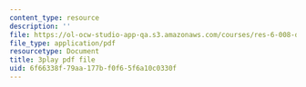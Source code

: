 ```yaml
---
content_type: resource
description: ''
file: https://ol-ocw-studio-app-qa.s3.amazonaws.com/courses/res-6-008-digital-signal-processing-spring-2011/6f66338f79aa177bf0f65f6a10c0330f_zBJMh-m9b1E.pdf
file_type: application/pdf
resourcetype: Document
title: 3play pdf file
uid: 6f66338f-79aa-177b-f0f6-5f6a10c0330f
---
```

